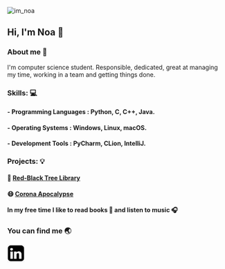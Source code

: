 ![im_noa](https://user-images.githubusercontent.com/67865617/153259788-ba46ac7a-0233-4966-96bd-263959eb9c9c.gif)


## Hi, I'm Noa :wave:


### About me :pushpin:
I'm computer science student.
Responsible, dedicated, great at managing my time, working in a team and getting things done.

### Skills: :computer:
#### - **Programming Languages :** Python, C, C++, Java.
#### - **Operating Systems :** Windows, Linux, macOS.
#### - **Development Tools :**  PyCharm, CLion, IntelliJ.


### Projects: :bulb:
#### :deciduous_tree: [Red-Black Tree Library](https://github.com/noamoalem/RBTree)

#### :mask: [Corona Apocalypse](https://github.com/noamoalem/CoronaApocalypse)

#### In my free time I like to read books :closed_book: and listen to music :headphones:



### You can find me :earth_asia:
[<img src="Images/linkedin_icon.png" width="40" height="41" />](https://www.linkedin.com/in/noa-moalem-bb0750202/)
